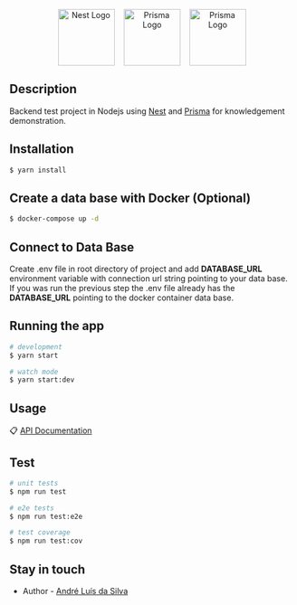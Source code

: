 <p align="center" style="display: flex; justify-content: center; gap: 1rem">
  <a href="http://nestjs.com/" target="blank">
  <img src="https://seeklogo.com/images/N/nestjs-logo-09342F76C0-seeklogo.com.png" height="100" alt="Nest Logo" />
  </a>
  <a href="http://nestjs.com/" target="blank">
  <img src="https://seeklogo.com/images/P/prisma-logo-3805665B69-seeklogo.com.png" height="100" alt="Prisma Logo" />
  </a>
  <a href="http://nestjs.com/" target="blank">
  <img src="https://seeklogo.com/images/N/nodejs-logo-FBE122E377-seeklogo.com.png" height="100" alt="Prisma Logo" />
  </a>
</p>

## Description
Backend test project in Nodejs using [Nest](https://github.com/nestjs/nest) and [Prisma](https://www.prisma.io/) for knowledgement demonstration.

## Installation

```bash
$ yarn install
```

## Create a data base with Docker (Optional)

```bash
$ docker-compose up -d
```

## Connect to Data Base

Create .env file in root directory of project and add **DATABASE_URL** environment variable with connection url string pointing to your data base. If you was run the previous step the .env file already has  the **DATABASE_URL** pointing to the docker container data base.

## Running the app

```bash
# development
$ yarn start

# watch mode
$ yarn start:dev
```

## Usage

📋 [API Documentation](https://documenter.getpostman.com/view/6095710/UVksNFBm#3419a553-eb7c-476b-9b3b-48dd64c105cb)

## Test

```bash
# unit tests
$ npm run test

# e2e tests
$ npm run test:e2e

# test coverage
$ npm run test:cov
```

## Stay in touch

- Author - [André Luís da Silva](https://www.linkedin.com/in/andre-luis-silva-a41005193/)

